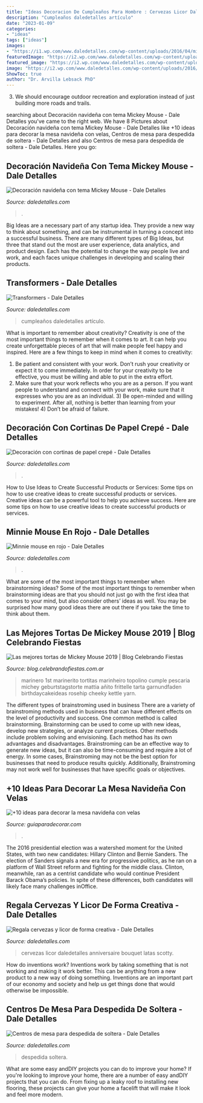 ```yaml
---
title: "Ideas Decoracion De Cumpleaños Para Hombre : Cervezas Licor Daledetalles Anniversaire Bouquet Latas Scotty"
description: "Cumpleaños daledetalles artículo"
date: "2023-01-09"
categories:
- "ideas"
tags: ["ideas"]
images:
- "https://i1.wp.com/www.daledetalles.com/wp-content/uploads/2016/04/minnie-rojo14.jpg?resize=410%2C617"
featuredImage: "https://i2.wp.com/www.daledetalles.com/wp-content/uploads/2017/05/regala-cervezas-y-licor-de-forma-creativa5.jpg"
featured_image: "https://i2.wp.com/www.daledetalles.com/wp-content/uploads/2016/02/transformers21.jpg"
image: "https://i2.wp.com/www.daledetalles.com/wp-content/uploads/2016/10/mickey-navidad35.jpg"
ShowToc: true
author: "Dr. Arvilla Lebsack PhD"
---
```



3. We should encourage outdoor recreation and exploration instead of just building more roads and trails.

	

		
searching about Decoración navideña con tema Mickey Mouse - Dale Detalles you've came to the right web. We have 8 Pictures about Decoración navideña con tema Mickey Mouse - Dale Detalles like +10 ideas para decorar la mesa navideña con velas, Centros de mesa para despedida de soltera - Dale Detalles and also Centros de mesa para despedida de soltera - Dale Detalles. Here you go:
		
    
## Decoración Navideña Con Tema Mickey Mouse - Dale Detalles

<img loading=lazy src="https://i2.wp.com/www.daledetalles.com/wp-content/uploads/2016/10/mickey-navidad35.jpg" onerror="this.onerror=null;this.src='https://tse2.mm.bing.net/th?id=OIP.g80aDiu0Q7CIuPC-GLyIBwHaM3&amp;pid=15.1';" alt="Decoración navideña con tema Mickey Mouse - Dale Detalles">

_Source: daledetalles.com_

>. 

	

Big Ideas are a necessary part of any startup idea. They provide a new way to think about something, and can be instrumental in turning a concept into a successful business. There are many different types of Big Ideas, but three that stand out the most are user experience, data analytics, and product design. Each has the potential to change the way people live and work, and each faces unique challenges in developing and scaling their products.

    
## Transformers - Dale Detalles

<img loading=lazy src="https://i2.wp.com/www.daledetalles.com/wp-content/uploads/2016/02/transformers21.jpg" onerror="this.onerror=null;this.src='https://tse4.mm.bing.net/th?id=OIP.p67iDjCVi7BQp0v49jD7qAHaJ4&amp;pid=15.1';" alt="Transformers - Dale Detalles">

_Source: daledetalles.com_

>cumpleaños daledetalles artículo. 

	

What is important to remember about creativity?
Creativity is one of the most important things to remember when it comes to art. It can help you create unforgettable pieces of art that will make people feel happy and inspired. Here are a few things to keep in mind when it comes to creativity: 
1) Be patient and consistent with your work. Don’t rush your creativity or expect it to come immediately. In order for your creativity to be effective, you must be willing and able to put in the extra effort. 
2) Make sure that your work reflects who you are as a person. If you want people to understand and connect with your work, make sure that it expresses who you are as an individual. 3) Be open-minded and willing to experiment. After all, nothing is better than learning from your mistakes! 4) Don’t be afraid of failure.

    
## Decoración Con Cortinas De Papel Crepé - Dale Detalles

<img loading=lazy src="https://i0.wp.com/www.daledetalles.com/wp-content/uploads/2016/08/decoracion-con-papel-creppe11.jpg" onerror="this.onerror=null;this.src='https://tse1.mm.bing.net/th?id=OIP.73AYR7cC5FNpTyb599bt2AHaJ5&amp;pid=15.1';" alt="Decoración con cortinas de papel crepé - Dale Detalles">

_Source: daledetalles.com_

>. 

	

How to Use Ideas to Create Successful Products or Services: Some tips on how to use creative ideas to create successful products or services.
Creative ideas can be a powerful tool to help you achieve success. Here are some tips on how to use creative ideas to create successful products or services.

    
## Minnie Mouse En Rojo - Dale Detalles

<img loading=lazy src="https://i1.wp.com/www.daledetalles.com/wp-content/uploads/2016/04/minnie-rojo14.jpg?resize=410%2C617" onerror="this.onerror=null;this.src='https://tse1.mm.bing.net/th?id=OIP.wxgS2BrArJzu3cU69yBmUgAAAA&amp;pid=15.1';" alt="Minnie mouse en rojo - Dale Detalles">

_Source: daledetalles.com_

>. 

	

What are some of the most important things to remember when brainstorming ideas?
Some of the most important things to remember when brainstorming ideas are that you should not just go with the first idea that comes to your mind, but also consider others’ ideas as well. You may be surprised how many good ideas there are out there if you take the time to think about them.

    
## Las Mejores Tortas De Mickey Mouse 2019 | Blog Celebrando Fiestas

<img loading=lazy src="https://blog.celebrandofiestas.com.ar/wp-content/uploads/2019/09/mejores_tortas_mickey_mouse_2019_celebrando_fiestas_cumpleanos_party_decoracion_marinero-540x1024.jpg" onerror="this.onerror=null;this.src='https://tse3.mm.bing.net/th?id=OIP.Pl4kYWPMjtg7MpUwB0FphQHaOC&amp;pid=15.1';" alt="Las mejores tortas de Mickey Mouse 2019 | Blog Celebrando Fiestas">

_Source: blog.celebrandofiestas.com.ar_

>marinero 1st marinerito tortitas marinheiro topolino cumple pescaria michey geburtstagstorte mattia añito frittelle tarta garnundfaden birthdaycakeideas rosehip cheeky kettle yarn. 

	

The different types of brainstroming used in business
There are a variety of brainstroming methods used in business that can have different effects on the level of productivity and success. One common method is called brainstorming. Brainstorming can be used to come up with new ideas, develop new strategies, or analyze current practices. Other methods include problem solving and envisioning. Each method has its own advantages and disadvantages.
Brainstroming can be an effective way to generate new ideas, but it can also be time-consuming and require a lot of energy. In some cases, Brainstroming may not be the best option for businesses that need to produce results quickly. Additionally, Brainstroming may not work well for businesses that have specific goals or objectives.

    
## +10 Ideas Para Decorar La Mesa Navideña Con Velas

<img loading=lazy src="https://www.guiaparadecorar.com/wp-content/uploads/2019/12/Ideas-para-decorar-la-mesa-navidena-7.jpg" onerror="this.onerror=null;this.src='https://tse4.mm.bing.net/th?id=OIP.tNCNyKURr3SjXBC2ienPmQHaLH&amp;pid=15.1';" alt="+10 ideas para decorar la mesa navideña con velas">

_Source: guiaparadecorar.com_

>. 

	

The 2016 presidential election was a watershed moment for the United States, with two new candidates: Hillary Clinton and Bernie Sanders. The election of Sanders signals a new era for progressive politics, as he ran on a platform of Wall Street reform and fighting for the middle class. Clinton, meanwhile, ran as a centrist candidate who would continue President Barack Obama’s policies. In spite of these differences, both candidates will likely face many challenges inOffice.

    
## Regala Cervezas Y Licor De Forma Creativa - Dale Detalles

<img loading=lazy src="https://i2.wp.com/www.daledetalles.com/wp-content/uploads/2017/05/regala-cervezas-y-licor-de-forma-creativa5.jpg" onerror="this.onerror=null;this.src='https://tse4.mm.bing.net/th?id=OIP.tVwxjOWL1Sx6wKbrJFZzbgHaNK&amp;pid=15.1';" alt="Regala cervezas y licor de forma creativa - Dale Detalles">

_Source: daledetalles.com_

>cervezas licor daledetalles anniversaire bouquet latas scotty. 

	

How do inventions work?
Inventions work by taking something that is not working and making it work better. This can be anything from a new product to a new way of doing something. Inventions are an important part of our economy and society and help us get things done that would otherwise be impossible.

    
## Centros De Mesa Para Despedida De Soltera - Dale Detalles

<img loading=lazy src="https://i2.wp.com/www.daledetalles.com/wp-content/uploads/2016/07/centros-de-mesa-para-despedida-de-soltera.jpg" onerror="this.onerror=null;this.src='https://tse2.mm.bing.net/th?id=OIP.3xecuWE_JAwfkfAoJTuWFADMEy&amp;pid=15.1';" alt="Centros de mesa para despedida de soltera - Dale Detalles">

_Source: daledetalles.com_

>despedida soltera. 

	

What are some easy andDIY projects you can do to improve your home?
If you're looking to improve your home, there are a number of easy andDIY projects that you can do. From fixing up a leaky roof to installing new flooring, these projects can give your home a facelift that will make it look and feel more modern.

